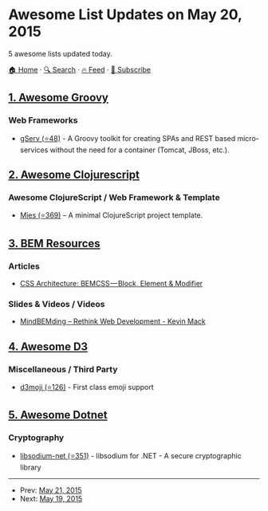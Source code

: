 # Awesome List Updates on May 20, 2015

5 awesome lists updated today.

[🏠 Home](/README.md) · [🔍 Search](https://test.trackawesomelist.com/search/) · [🔥 Feed](https://test.trackawesomelist.com/feed.xml) · [📮 Subscribe](https://trackawesomelist.us17.list-manage.com/subscribe?u=d2f0117aa829c83a63ec63c2f&id=36a103854c)



## [1. Awesome Groovy](/content/kdabir/awesome-groovy/README.md)

### Web Frameworks

*   [gServ (⭐48)](https://github.com/javaConductor/gserv) - A Groovy toolkit for creating SPAs and REST based micro-services without the need for a container (Tomcat, JBoss, etc.).

## [2. Awesome Clojurescript](/content/hantuzun/awesome-clojurescript/README.md)

### Awesome ClojureScript / Web Framework & Template

*   [Mies (⭐369)](https://github.com/swannodette/mies) – A minimal ClojureScript project template.

## [3. BEM Resources](/content/sturobson/BEM-resources/README.md)

### Articles

*   [CSS Architecture: BEMCSS — Block, Element &  Modifier](https://medium.com/@mjtweaver/css-architecture-bemcss-block-element-modifier-e642bd0f4218)

### Slides & Videos / Videos

*   [MindBEMding – Rethink Web Development - Kevin Mack](https://www.youtube.com/watch?v=vgg-NsKZaE4)

## [4. Awesome D3](/content/wbkd/awesome-d3/README.md)

### Miscellaneous / Third Party

*   [d3moji (⭐126)](https://github.com/mathisonian/d3moji) - First class emoji support

## [5. Awesome Dotnet](/content/quozd/awesome-dotnet/README.md)

### Cryptography

*   [libsodium-net (⭐351)](https://github.com/adamcaudill/libsodium-net) - libsodium for .NET - A secure cryptographic library

---

- Prev: [May 21, 2015](/content/2015/05/21/README.md)
- Next: [May 19, 2015](/content/2015/05/19/README.md)